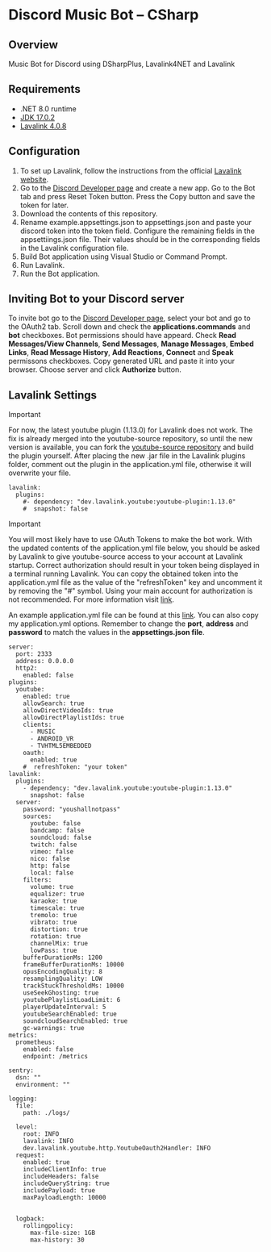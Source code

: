 # Discord Music Bot – CSharp

## Overview
 Music Bot for Discord using DSharpPlus, Lavalink4NET and Lavalink

## Requirements
 * .NET 8.0 runtime
 * [JDK 17.0.2](https://jdk.java.net/archive/)
 * [Lavalink 4.0.8](https://github.com/lavalink-devs/Lavalink/releases)
   

## Configuration
 1. To set up Lavalink, follow the instructions from the official [Lavalink website](https://lavalink.dev/getting-started/index.html).
 2. Go to the [Discord Developer page](https://discord.com/developers/applications/) and create a new app. Go to the Bot tab and press Reset Token button. Press the Copy button and save the token for later.
 3. Download the contents of this repository.
 4. Rename example.appsettings.json to appsettings.json and paste your discord token into the token field. Configure the remaining fields in the appsettiings.json file. Their values should be in the corresponding fields in the Lavalink configuration file.
 5. Build Bot application using Visual Studio or Command Prompt.
 6. Run Lavalink.
 7. Run the Bot application.

## Inviting Bot to your Discord server
 To invite bot go to the [Discord Developer page](https://discord.com/developers/applications/), select your bot and  go to the OAuth2 tab. Scroll down and check the **applications.commands** and **bot** checkboxes. Bot permissions should have appeard. Check **Read Messages/View Channels**, **Send Messages**, **Manage Messages**, **Embed Links**, **Read Message History**, **Add Reactions**, **Connect** and **Speak** permissons checkboxes. Copy generated URL and paste it into your browser. Choose server and click **Authorize** button.

## Lavalink Settings
> [!IMPORTANT]
> For now, the latest youtube plugin (1.13.0) for Lavalink does not work. The fix is already merged into the youtube-source repository, so until the new version is available, you can fork the [youtube-source repository](https://github.com/lavalink-devs/youtube-source) and build the plugin yourself. After placing the new .jar file in the Lavalink plugins folder, comment out the plugin in the application.yml file, otherwise it will overwrite your file.
```
lavalink:
  plugins:
    #- dependency: "dev.lavalink.youtube:youtube-plugin:1.13.0"
    #  snapshot: false
```

> [!IMPORTANT]   
> You will most likely have to use OAuth Tokens to make the bot work. With the updated contents of the application.yml file below, you should be asked by Lavalink to give youtube-source access to your account at Lavalink startup. Correct authorization should result in your token being displayed in a terminal running Lavalink. You can copy the obtained token into the application.yml file as the value of the "refreshToken" key and uncomment it by removing the "#" symbol. Using your main account for authorization is not recommended. For more information visit [link](https://github.com/lavalink-devs/youtube-source?tab=readme-ov-file#using-oauth-tokens).

 An example application.yml file can be found at this [link](https://github.com/lavalink-devs/Lavalink/blob/master/LavalinkServer/application.yml.example/). You can also copy my application.yml options. Remember to change the **port**, **address** and **password** to match the values in the **appsettings.json file**. 
 
```
server:
  port: 2333
  address: 0.0.0.0
  http2:
    enabled: false
plugins:
  youtube:
    enabled: true
    allowSearch: true
    allowDirectVideoIds: true
    allowDirectPlaylistIds: true
    clients: 
      - MUSIC
      - ANDROID_VR
      - TVHTML5EMBEDDED
    oauth:
      enabled: true
    #  refreshToken: "your token"
lavalink:
  plugins:
    - dependency: "dev.lavalink.youtube:youtube-plugin:1.13.0"
      snapshot: false
  server:
    password: "youshallnotpass"
    sources:
      youtube: false
      bandcamp: false
      soundcloud: false
      twitch: false
      vimeo: false
      nico: false
      http: false
      local: false
    filters:
      volume: true
      equalizer: true
      karaoke: true
      timescale: true
      tremolo: true
      vibrato: true
      distortion: true
      rotation: true
      channelMix: true
      lowPass: true
    bufferDurationMs: 1200
    frameBufferDurationMs: 10000
    opusEncodingQuality: 8
    resamplingQuality: LOW
    trackStuckThresholdMs: 10000
    useSeekGhosting: true
    youtubePlaylistLoadLimit: 6
    playerUpdateInterval: 5
    youtubeSearchEnabled: true
    soundcloudSearchEnabled: true
    gc-warnings: true
metrics:
  prometheus:
    enabled: false
    endpoint: /metrics

sentry:
  dsn: ""
  environment: ""

logging:
  file:
    path: ./logs/

  level:
    root: INFO
    lavalink: INFO
    dev.lavalink.youtube.http.YoutubeOauth2Handler: INFO
  request:
    enabled: true
    includeClientInfo: true
    includeHeaders: false
    includeQueryString: true
    includePayload: true
    maxPayloadLength: 10000


  logback:
    rollingpolicy:
      max-file-size: 1GB
      max-history: 30
```

